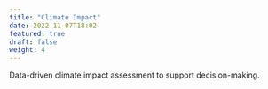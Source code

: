 ```yaml
---
title: "Climate Impact"
date: 2022-11-07T18:02
featured: true
draft: false
weight: 4
---
```


Data-driven climate impact assessment to support decision-making.
